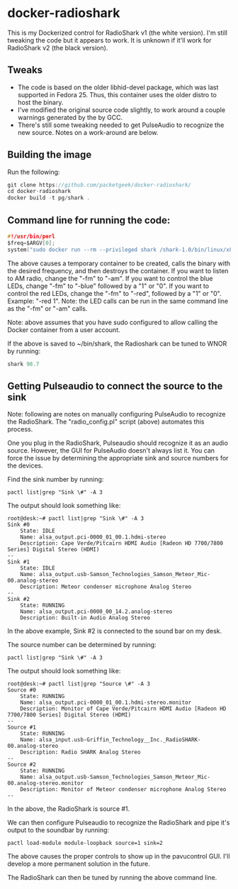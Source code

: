 # docker-radioshark

This is my Dockerized control for RadioShark v1 (the white version). I'm still tweaking the code but it appears to work.  It is unknown if it'll work for RadioShark v2 (the black version).

## Tweaks
- The code is based on the older libhid-devel package, which was last supported in Fedora 25.  Thus, this container uses the older distro to host the binary.
- I've modified the original source code slightly, to work around a couple warnings generated by the by GCC.
- There's still some tweaking needed to get PulseAudio to recognize the new source.  Notes on a work-around are below.

## Building the image
Run the following:

```c
git clone https://github.com/packetgeek/docker-radioshark/
cd docker-radioshark
docker build -t pg/shark .
```

## Command line for running the code:

```c
#!/usr/bin/perl
$freq=$ARGV[0];
system("sudo docker run --rm --privileged shark /shark-1.0/bin/linux/x86_64/shark -fm $freq");
```

The above causes a temporary container to be created, calls the binary with the desired frequency, and then destroys the container.  If you want to listen to AM radio, change the "-fm" to "-am".  If you want to control the blue LEDs, change "-fm" to "-blue" followed by a "1" or "0".  If you want to control the red LEDs, change the "-fm" to "-red", followed by a "1" or "0". Example: "-red 1".  Note: the LED calls can be run in the same command line as the "-fm" or "-am" calls.

Note: above assumes that you have sudo configured to allow calling the Docker container from a user account.

If the above is saved to ~/bin/shark, the Radioshark can be tuned to WNOR by running:

```c
shark 98.7
```

## Getting Pulseaudio to connect the source to the sink

Note: following are notes on manually configuring PulseAudio to recognize the RadioShark.  The "radio_config.pl" script (above) automates this process.

One you plug in the RadioShark, Pulseaudio should recognize it as an audio source.  However, the GUI for PulseAudio doesn't always list it.  You can force the issue by determining the appropriate sink and source numbers for the devices.

Find the sink number by running:

```text
pactl list|grep "Sink \#" -A 3
```

The output should look something like:

```text
root@desk:~# pactl list|grep "Sink \#" -A 3
Sink #0
	State: IDLE
	Name: alsa_output.pci-0000_01_00.1.hdmi-stereo
	Description: Cape Verde/Pitcairn HDMI Audio [Radeon HD 7700/7800 Series] Digital Stereo (HDMI)
--
Sink #1
	State: IDLE
	Name: alsa_output.usb-Samson_Technologies_Samson_Meteor_Mic-00.analog-stereo
	Description: Meteor condenser microphone Analog Stereo
--
Sink #2
	State: RUNNING
	Name: alsa_output.pci-0000_00_14.2.analog-stereo
	Description: Built-in Audio Analog Stereo
```

In the above example, Sink #2 is connected to the sound bar on my desk.

The source number can be determined by running:

```text
pactl list|grep "Sink \#" -A 3
```

The output should look something like:

```text
root@desk:~# pactl list|grep "Source \#" -A 3
Source #0
	State: RUNNING
	Name: alsa_output.pci-0000_01_00.1.hdmi-stereo.monitor
	Description: Monitor of Cape Verde/Pitcairn HDMI Audio [Radeon HD 7700/7800 Series] Digital Stereo (HDMI)
--
Source #1
	State: RUNNING
	Name: alsa_input.usb-Griffin_Technology__Inc._RadioSHARK-00.analog-stereo
	Description: Radio SHARK Analog Stereo
--
Source #2
	State: RUNNING
	Name: alsa_output.usb-Samson_Technologies_Samson_Meteor_Mic-00.analog-stereo.monitor
	Description: Monitor of Meteor condenser microphone Analog Stereo
--
```

In the above, the RadioShark is source #1.

We can then configure Pulseaudio to recognize the RadioShark and pipe it's output to the soundbar by running:

```
pactl load-module module-loopback source=1 sink=2
```

The above causes the proper controls to show up in the pavucontrol GUI.  I'll develop a more permanent solution in the future.

The RadioShark can then be tuned by running the above command line.
